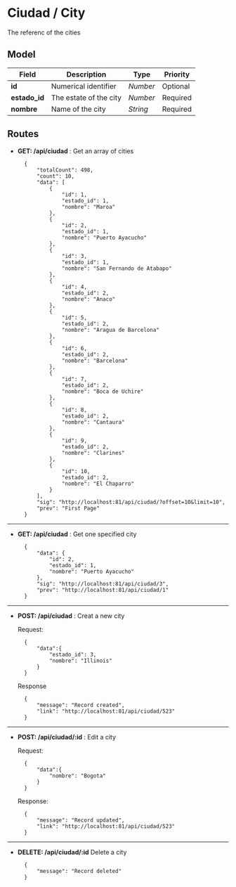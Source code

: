 # Ciudad / City

The referenc of the cities

## Model

| Field | Description | Type | Priority |
| ----- | ----------- | ---- | -------- |
| **id** | Numerical identifier | *Number* | Optional | 
| **estado_id** | The estate of the city | *Number* | Required |
| **nombre** | Name of the city | *String* | Required |

## Routes

- **GET: /api/ciudad** : Get an array of cities

        {
            "totalCount": 498,
            "count": 10,
            "data": [
                {
                    "id": 1,
                    "estado_id": 1,
                    "nombre": "Maroa"
                },
                {
                    "id": 2,
                    "estado_id": 1,
                    "nombre": "Puerto Ayacucho"
                },
                {
                    "id": 3,
                    "estado_id": 1,
                    "nombre": "San Fernando de Atabapo"
                },
                {
                    "id": 4,
                    "estado_id": 2,
                    "nombre": "Anaco"
                },
                {
                    "id": 5,
                    "estado_id": 2,
                    "nombre": "Aragua de Barcelona"
                },
                {
                    "id": 6,
                    "estado_id": 2,
                    "nombre": "Barcelona"
                },
                {
                    "id": 7,
                    "estado_id": 2,
                    "nombre": "Boca de Uchire"
                },
                {
                    "id": 8,
                    "estado_id": 2,
                    "nombre": "Cantaura"
                },
                {
                    "id": 9,
                    "estado_id": 2,
                    "nombre": "Clarines"
                },
                {
                    "id": 10,
                    "estado_id": 2,
                    "nombre": "El Chaparro"
                }
            ],
            "sig": "http://localhost:81/api/ciudad/?offset=10&limit=10",
            "prev": "First Page"
        }
---
- **GET: /api/ciudad** : Get one specified city

        {
            "data": {
                "id": 2,
                "estado_id": 1,
                "nombre": "Puerto Ayacucho"
            },
            "sig": "http://localhost:81/api/ciudad/3",
            "prev": "http://localhost:81/api/ciudad/1"
        }
---
- **POST: /api/ciudad** : Creat a new city

    Request:

        {
            "data":{
                "estado_id": 3,
                "nombre": "Illinois"
            } 	
        }

    Response

        {
            "message": "Record created",
            "link": "http://localhost:81/api/ciudad/523"
        }
---
- **POST: /api/ciudad/:id** : Edit a city

    Request:

        {
            "data":{
                "nombre": "Bogota"
            } 	
        }

    Response:

        {
            "message": "Record updated",
            "link": "http://localhost:81/api/ciudad/523"
        }
---
- **DELETE: /api/ciudad/:id** Delete a city

        {
            "message": "Record deleted"
        }